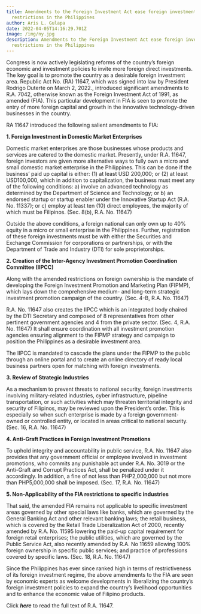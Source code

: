 ```yaml
---
title: Amendments to the Foreign Investment Act ease foreign investment
  restrictions in the Philippines
author: Aris L. Gulapa
date: 2022-04-05T14:16:29.701Z
image: /img/ny.jpg
description: Amendments to the Foreign Investment Act ease foreign investment
  restrictions in the Philippines
---
```

Congress is now actively legislating reforms of the country’s foreign economic and investment policies to invite more foreign direct investments. The key goal is to promote the country as a desirable foreign investment area. Republic Act No. (RA) 11647, which was signed into law by President Rodrigo Duterte on March 2, 2022., introduced significant amendments to R.A. 7042, otherwise known as the Foreign Investment Act of 1991, as amended (FIA). This particular development in FIA is seen to promote the entry of more foreign capital and growth in the innovative technology-driven businesses in the country.

RA 11647 introduced the following salient amendments to FIA:

**1. Foreign Investment in Domestic Market Enterprises**

Domestic market enterprises are those businesses whose products and services are catered to the domestic market. Presently, under R.A. 11647, foreign investors are given more alternative ways to fully own a micro and small domestic market enterprise in the Philippines. This can be done if the business’ paid up capital is either: (1) at least USD 200,000; or (2) at least USD100,000, which in addition to capitalization, the business must meet any of the following conditions: 
a)	involve an advanced technology as determined by the Department of Science and Technology; or
b)	an endorsed startup or startup enabler under the Innovative Startup Act (R.A. No. 11337); or
c)	employ at least ten (10) direct employees, the majority of which must be Filipinos. (Sec. 8(b), R.A. No. 11647)

Outside the above conditions, a foreign national can only own up to 40% equity in a micro or small enterprise in the Philippines. Further, registration of these foreign investments must be with either the Securities and Exchange Commission for corporations or partnerships, or with the Department of Trade and Industry (DTI) for sole proprietorships. 

**2. Creation of the Inter-Agency Investment Promotion Coordination Committee (IIPCC)**

Along with the amended restrictions on foreign ownership is the mandate of developing the Foreign Investment Promotion and Marketing Plan (FIPMP), which lays down the comprehensive medium- and long-term strategic investment promotion campaign of the country. (Sec. 4-B, R.A. No. 11647) 

R.A. No. 11647 also creates the IIPCC which is an integrated body chaired by the DTI Secretary and composed of 8 representatives from other pertinent government agencies and 4 from the private sector. (Sec. 4, R.A. No. 11647) It shall ensure coordination with all investment promotion agencies ensuring alignment to the FIPMP strategy and campaign to position the Philippines as a desirable investment area.

The IIPCC is mandated to cascade the plans under the FIPMP to the public through an online portal and to create an online directory of ready local business partners open for matching with foreign investments.

**3. Review of Strategic Industries**

As a mechanism to prevent threats to national security, foreign investments involving military-related industries, cyber infrastructure, pipeline transportation, or such activities which may threaten territorial integrity and security of Filipinos, may be reviewed upon the President’s order. This is especially so when such enterprise is made by a foreign government-owned or controlled entity, or located in areas critical to national security. (Sec. 16, R.A. No. 11647)

**4. Anti-Graft Practices in Foreign Investment Promotions**

To uphold integrity and accountability in public service, R.A. No. 11647 also provides that any government official or employee involved in investment promotions, who commits any punishable act under R.A. No. 3019 or the Anti-Graft and Corrupt Practices Act, shall be penalized under it accordingly. In addition, a fine of not less than PHP2,000,000 but not more than PHP5,000,000 shall be imposed. (Sec. 17, R.A. No. 11647)

**5. Non-Applicability of the FIA restrictions to specific industries**

That said, the amended FIA remains not applicable to specific investment areas governed by other special laws like banks, which are governed by the General Banking Act and other relevant banking laws; the retail business, which is covered by the Retail Trade Liberalization Act of 2000, recently amended by R.A. No. 11595 lowering the paid-up capital requirement for foreign retail enterprises; the public utilities, which are governed by the Public Service Act, also recently amended by R.A. No 11659 allowing 100% foreign ownership in specific public services; and practice of professions covered by specific laws. (Sec. 18, R.A. No. 11647)

Since the Philippines has ever since ranked high in terms of restrictiveness of its foreign investment regime, the above amendments to the FIA are seen by economic experts as welcome developments in liberalizing the country’s foreign investment policies to expand the country’s livelihood opportunities and to enhance the economic value of Filipino products. 

Click ***here*** to read the full text of R.A. 11647.